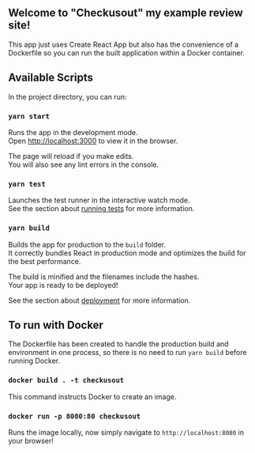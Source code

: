 ## Welcome to "Checkusout" my example review site!

This app just uses Create React App but also has the convenience of a Dockerfile so you can run the built application within a Docker container.

## Available Scripts

In the project directory, you can run:

### `yarn start`

Runs the app in the development mode.<br />
Open [http://localhost:3000](http://localhost:3000) to view it in the browser.

The page will reload if you make edits.<br />
You will also see any lint errors in the console.

### `yarn test`

Launches the test runner in the interactive watch mode.<br />
See the section about [running tests](https://facebook.github.io/create-react-app/docs/running-tests) for more information.

### `yarn build`

Builds the app for production to the `build` folder.<br />
It correctly bundles React in production mode and optimizes the build for the best performance.

The build is minified and the filenames include the hashes.<br />
Your app is ready to be deployed!

See the section about [deployment](https://facebook.github.io/create-react-app/docs/deployment) for more information.

## To run with Docker

The Dockerfile has been created to handle the production build and environment in one process, so there is no need to run `yarn build` before running Docker.

### `docker build . -t checkusout`

This command instructs Docker to create an image.

### `docker run -p 8080:80 checkusout`

Runs the image locally, now simply navigate to `http://localhost:8080` in your browser!

